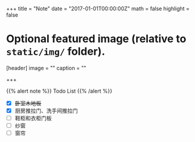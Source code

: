 +++
title = "Note"
date = "2017-01-01T00:00:00Z"
math = false
highlight = false

# Optional featured image (relative to `static/img/` folder).
[header]
image = ""
caption = ""

+++

{{% alert note %}}
Todo List
{{% /alert %}}

- [x] <del>卧室木地板</del>
- [x] 厨房推拉门、洗手间推拉门
- [ ] 鞋柜和衣柜门板
- [ ] 纱窗
- [ ] 窗帘
